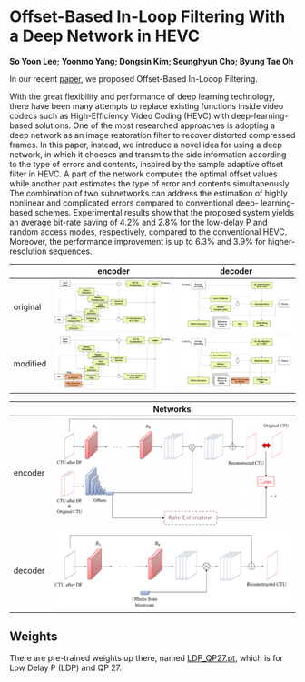 # Offset-Based In-Loop Filtering With a Deep Network in HEVC

**So Yoon Lee; Yoonmo Yang; Dongsin Kim; Seunghyun Cho; Byung Tae Oh**

In our recent [paper](https://ieeexplore.ieee.org/abstract/document/9272307), we proposed Offset-Based In-Looop Filtering.

With the great flexibility and performance of deep learning technology, there have been many attempts to replace existing functions inside video codecs such as High-Efficiency Video Coding (HEVC)
with deep-learning-based solutions. One of the most researched approaches is adopting a deep network as an image restoration filter to recover distorted compressed frames. In this paper, instead, we introduce
a novel idea for using a deep network, in which it chooses and transmits the side information according to the type of errors and contents, inspired by the sample adaptive offset filter in HEVC. A part of the
network computes the optimal offset values while another part estimates the type of error and contents simultaneously. The combination of two subnetworks can address the estimation of highly nonlinear and
complicated errors compared to conventional deep- learning-based schemes. Experimental results show that the proposed system yields an average bit-rate saving of 4.2% and 2.8% for the low-delay P and random
access modes, respectively, compared to the conventional HEVC. Moreover, the performance improvement is up to 6.3% and 3.9% for higher-resolution sequences.

| |encoder|decoder|
|---|---|---|
|original|![o_encoder](figs/original_encoder.PNG)|![o_decoder](figs/original_decoder.PNG)
|modified|![m_encoder](figs/modified_encoder.PNG)|![m_decoder](figs/modified_decoder.PNG)

| |Networks|
|---|---|
|encoder|![e_Net](figs/encoder_network.PNG)
|decoder|![d_Net](figs/decoder_network.PNG)

## Weights
There are pre-trained weights up there, named [LDP_QP27.pt](LDP_QP27.pt), which is for Low Delay P (LDP) and QP 27.
